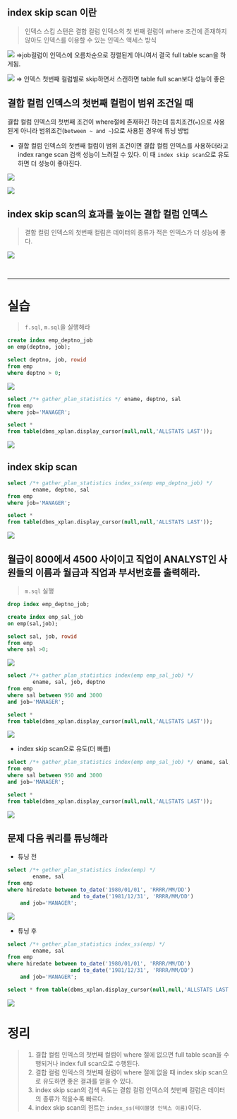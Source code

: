 
## index skip scan 이란

> 인덱스 스킵 스탠은 결합 컬럼 인덱스의 첫 번째 컬럼이 where 조건에 존재하지 않아도 인덱스를 이용할 수 있는 인덱스 액세스 방식

![](../img/sql_tuning20/chapter7/7-1.png)
⇒job컬럼이 인덱스에 오름차순으로 정렬된게 아니여서 결국 full table scan을 하게됨.

![](../img/sql_tuning20/chapter7/7-2.png)
⇒ 인덱스 첫번째 컬럼별로 skip하면서 스캔하면  table full scan보다 성능이 좋은


## 결합 컬럼 인덱스의 첫번째 컬럼이 범위 조건일 때

결합 컬럼 인덱스의 첫번째 조건이 where절에 존재하긴 하는데 등치조건(`=`)으로 사용된게 아니라 범위조건(`between ~ and ~`)으로 사용된 경우에 튜닝 방법
- 결합 컬럼 인덱스의 첫번째 컬럼이 범위 조건이면 결합 컬럼 인덱스를 사용하더라고 index range scan 검색 성능이 느려질 수 있다. 이 때 `index skip scan`으로 유도하면 더 성능이 좋아진다.

![](../img/sql_tuning20/chapter7/7-3.png)

![](../img/sql_tuning20/chapter7/7-4.png)


## index skip scan의 효과를 높이는 결합 컬럼 인덱스

> 결합 컬럼 인덱스의 첫번째 컬럼은 데이터의 종류가 적은 인덱스가 더 성능에 좋다.

![](../img/sql_tuning20/chapter7/7-5.png)


<br>

---
# 실습

>`f.sql`, `m.sql`을 실행해라

```sql
create index emp_deptno_job
on emp(deptno, job);

select deptno, job, rowid
from emp
where deptno > 0;
```
![](../img/sql_tuning20/chapter7/7-6.png)

```sql
select /*+ gather_plan_statistics */ ename, deptno, sal
from emp
where job='MANAGER';

select * 
from table(dbms_xplan.display_cursor(null,null,'ALLSTATS LAST'));
```
![](../img/sql_tuning20/chapter7/7-7.png)


## index skip scan

```sql
select /*+ gather_plan_statistics index_ss(emp emp_deptno_job) */
        ename, deptno, sal
from emp
where job='MANAGER';

select * 
from table(dbms_xplan.display_cursor(null,null,'ALLSTATS LAST'));
```
![](../img/sql_tuning20/chapter7/7-8.png)


## 월급이 800에서 4500 사이이고 직업이 ANALYST인 사원들의 이름과 월급과 직업과 부서번호를 출력해라.

>`m.sql` 실행

```sql
drop index emp_deptno_job;

create index emp_sal_job
on emp(sal,job);

select sal, job, rowid
from emp
where sal >0;
```
![](7-9.png)


```sql
select /*+ gather_plan_statistics index(emp emp_sal_job) */ 
		ename, sal, job, deptno
from emp
where sal between 950 and 3000
and job='MANAGER';

select * 
from table(dbms_xplan.display_cursor(null,null,'ALLSTATS LAST'));
```
![](7-10.png)

- index skip scan으로 유도(더 빠름)
```sql
select /*+ gather_plan_statistics index(emp emp_sal_job) */ ename, sal, job, deptno
from emp
where sal between 950 and 3000
and job='MANAGER';

select * 
from table(dbms_xplan.display_cursor(null,null,'ALLSTATS LAST'));
```
![](7-11.png)


## 문제 다음 쿼리를 튜닝해라

- 튜닝 전
```sql
select /*+ gether_plan_statistics index(emp) */
		ename, sal
from emp
where hiredate between to_date('1980/01/01', 'RRRR/MM/DD')
					and to_date('1981/12/31', 'RRRR/MM/DD')
	and job='MANAGER';
```
![](7-12.png)

- 튜닝 후
```sql
select /*+ gether_plan_statistics index_ss(emp) */
		ename, sal
from emp
where hiredate between to_date('1980/01/01', 'RRRR/MM/DD')
					and to_date('1981/12/31', 'RRRR/MM/DD')
	and job='MANAGER';

select * from table(dbms_xplan.display_cursor(null,null,'ALLSTATS LAST'));
```
![](7-13.png)



# 정리

>1. 결합 컬럼 인덱스의 첫번째 컬럼이 where 절에 없으면 full table scan을 수행되거나 index full scan으로 수행된다.
>2. 결합 컬럼 인덱스의 첫번째 컬럼이 where 절에 없을 때 index skip scan으로 유도하면 좋은 결과를 얻을 수 있다.
>3. index skip scan의 검색 속도는 결합 컬럼 인덱스의 첫번째 컬럼은 데이터의 종류가 적을수록 빠르다.
>4. index skip scan의 힌트는 `index_ss(테이블명 인덱스 이름)`이다.

